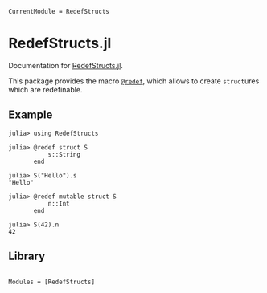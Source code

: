 ```@meta
CurrentModule = RedefStructs
```

# RedefStructs.jl

Documentation for [RedefStructs.jl](https://github.com/FedericoStra/RedefStructs.jl).

This package provides the macro [`@redef`](@ref), which allows to create `struct`ures which are redefinable.

## Example

```jldoctest
julia> using RedefStructs

julia> @redef struct S
           s::String
       end

julia> S("Hello").s
"Hello"

julia> @redef mutable struct S
           n::Int
       end

julia> S(42).n
42
```

## Library

```@index
```

```@autodocs
Modules = [RedefStructs]
```
